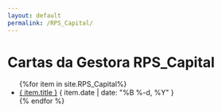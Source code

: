 ```yaml
---
layout: default
permalink: /RPS_Capital/
---
```


<h1>Cartas da Gestora RPS_Capital</h1>
<ul>
{%for item in site.RPS_Capital%}
  <li>
    <a href="{ site.baseurl }{ item.url }">{ item.title }</a>
    <span>{ item.date | date: "%B %-d, %Y" }</span>
  </li>
    {% endfor %}
</ul>